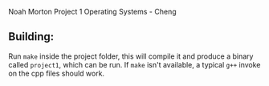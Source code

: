 Noah Morton Project 1
Operating Systems - Cheng

## Building:

Run `make` inside the project folder, this will compile it and produce
a binary called `project1`, which can be run. If `make` isn't
available, a typical `g++` invoke on the cpp files should work.
